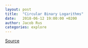 ```yaml
---
layout: post
title:  "Circular Binary Logarithms"
date:   2018-06-12 19:00:00 +0200
author: Jacob Rus
categories: explore
---
```


<div id="visual"></div>

<script type="module">

  // NOTEBOOK CONFIGURATION
  import notebook from "https://api.observablehq.com/d/2b9357e36a084b6b.js?key=1e70c6eed12d8efa";

  const target = document.querySelector("#visual");
  const renders = {
    thing_of_beauty: "div",
  };


  // BOILERPLATE
  import {Inspector, Runtime} from "https://unpkg.com/@observablehq/notebook-runtime@1.2.0?module";
  for (let i in renders) {
    let s = renders[i], a = s.match(/^\w+/);
    if (a) {
      renders[i] = document.createElement(a[0]);
      target.appendChild(renders[i]);
      if (a = s.match(/\.(\w+)$/))
        renders[i].className = a[1]; 
    }
    else
      renders[i] = document.querySelector(renders[i]);
  }
  Runtime.load(notebook, (variable) => {
    if (renders[variable.name]) {
      return new Inspector(renders[variable.name]);
    } else {
      // return true; // uncomment to run hidden cells
    }
  });
</script>


<style>
/* https://css-tricks.com/full-width-containers-limited-width-parents/ */
.fullwidth {
  width: 100vw;
  position: relative;
  left: 50%;
  right: 50%;
  margin-left: -50vw;
  margin-right: -50vw;
}
#display { min-height: 40vw }

.code {
	background: #eee;
	padding: 1em;
	font-family: monospace;
	white-space: pre;
}
</style>


[Source](https://beta.observablehq.com/@jrus/circular-binary-logarithms)
